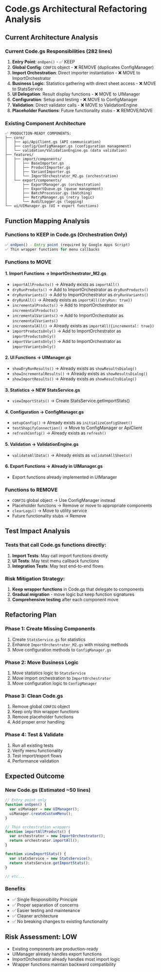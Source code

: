 # Code.gs Architectural Refactoring Analysis

## Current Architecture Analysis

### Current Code.gs Responsibilities (282 lines)
1. **Entry Point**: `onOpen()` - ✅ KEEP
2. **Global Config**: `CONFIG` object - ❌ REMOVE (duplicates ConfigManager)
3. **Import Orchestration**: Direct importer instantiation - ❌ MOVE to ImportOrchestrator
4. **Business Logic**: Statistics gathering with direct sheet access - ❌ MOVE to StatsService
5. **UI Delegation**: Result display functions - ❌ MOVE to UIManager
6. **Configuration**: Setup and testing - ❌ MOVE to ConfigManager
7. **Validation**: Direct validator calls - ❌ MOVE to ValidationEngine
8. **Placeholder Functions**: Future functionality stubs - ❌ REMOVE/MOVE

### Existing Component Architecture
```
✅ PRODUCTION-READY COMPONENTS:
├── core/
│   ├── api/ApiClient.gs (API communication)
│   ├── config/ConfigManager.gs (configuration management)
│   └── validation/ValidationEngine.gs (data validation)
├── features/
│   ├── import/components/
│   │   ├── BaseImporter.gs
│   │   ├── ProductImporter.gs
│   │   ├── VariantImporter.gs
│   │   └── ImportOrchestrator_M2.gs (orchestration)
│   └── export/components/
│       ├── ExportManager.gs (orchestration)
│       ├── ExportQueue.gs (queue management)
│       ├── BatchProcessor.gs (batching)
│       ├── RetryManager.gs (retry logic)
│       └── AuditLogger.gs (logging)
└── ui/UIManager.gs (UI + export functions)
```

## Function Mapping Analysis

### Functions to KEEP in Code.gs (Orchestration Only)
```javascript
✅ onOpen() - Entry point (required by Google Apps Script)
✅ Thin wrapper functions for menu callbacks
```

### Functions to MOVE

#### 1. Import Functions → ImportOrchestrator_M2.gs
- `importAllProducts()` → Already exists as `importAll()`
- `dryRunProducts()` → Add to ImportOrchestrator as `dryRunProducts()`
- `dryRunVariants()` → Add to ImportOrchestrator as `dryRunVariants()`
- `dryRunAll()` → Already exists as `importAll({dryRun: true})`
- `incrementalProducts()` → Add to ImportOrchestrator as `incrementalProducts()`
- `incrementalVariants()` → Add to ImportOrchestrator as `incrementalVariants()`
- `incrementalAll()` → Already exists as `importAll({incremental: true})`
- `importProductsOnly()` → Add to ImportOrchestrator as `importProductsOnly()`
- `importVariantsOnly()` → Add to ImportOrchestrator as `importVariantsOnly()`

#### 2. UI Functions → UIManager.gs
- `showDryRunResults()` → Already exists as `showResultsDialog()`
- `showIncrementalResults()` → Already exists as `showResultsDialog()`
- `showImportResults()` → Already exists as `showResultsDialog()`

#### 3. Statistics → NEW StatsService.gs
- `viewImportStats()` → Create StatsService.getImportStats()

#### 4. Configuration → ConfigManager.gs
- `setupConfig()` → Already exists as `initializeConfigSheet()`
- `testShopifyConnection()` → Move to ConfigManager or ApiClient
- `refreshConfig()` → Already exists as `refresh()`

#### 5. Validation → ValidationEngine.gs
- `validateAllData()` → Already exists as `validateAllSheets()`

#### 6. Export Functions → Already in UIManager.gs
- Export functions already implemented in UIManager

### Functions to REMOVE
- `CONFIG` global object → Use ConfigManager instead
- Placeholder functions → Remove or move to appropriate components
- `clearLogs()` → Move to utility service
- Future functionality stubs → Remove

## Test Impact Analysis

### Tests that call Code.gs functions directly:
1. **Import Tests**: May call import functions directly
2. **UI Tests**: May test menu callback functions
3. **Integration Tests**: May test end-to-end flows

### Risk Mitigation Strategy:
1. **Keep wrapper functions** in Code.gs that delegate to components
2. **Gradual migration** - move logic but keep function signatures
3. **Comprehensive testing** after each component move

## Refactoring Plan

### Phase 1: Create Missing Components
1. Create `StatsService.gs` for statistics
2. Enhance `ImportOrchestrator_M2.gs` with missing methods
3. Move configuration methods to `ConfigManager.gs`

### Phase 2: Move Business Logic
1. Move statistics logic to `StatsService`
2. Move import orchestration to `ImportOrchestrator`
3. Move configuration logic to `ConfigManager`

### Phase 3: Clean Code.gs
1. Remove global `CONFIG` object
2. Keep only thin wrapper functions
3. Remove placeholder functions
4. Add proper error handling

### Phase 4: Test & Validate
1. Run all existing tests
2. Verify menu functionality
3. Test import/export flows
4. Performance validation

## Expected Outcome

### New Code.gs (Estimated ~50 lines)
```javascript
// Entry point only
function onOpen() {
  var uiManager = new UIManager();
  uiManager.createCustomMenu();
}

// Thin orchestration wrappers
function importAllProducts() {
  var orchestrator = new ImportOrchestrator();
  return orchestrator.importAll();
}

function viewImportStats() {
  var statsService = new StatsService();
  return statsService.getImportStats();
}

// etc...
```

### Benefits
- ✅ Single Responsibility Principle
- ✅ Proper separation of concerns
- ✅ Easier testing and maintenance
- ✅ Cleaner architecture
- ✅ No breaking changes to existing functionality

## Risk Assessment: LOW
- Existing components are production-ready
- UIManager already handles export functions
- ImportOrchestrator already handles most import logic
- Wrapper functions maintain backward compatibility
